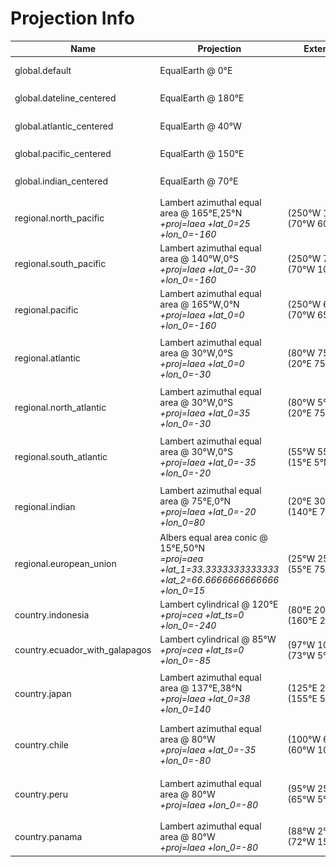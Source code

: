 # Projection Info
Name | Projection | Extent | Thumbnail
------ | -------- | ------ | ---------
global.default | EqualEarth @ 0°E |  | ![thumbnail of global.default](images/global-default.png)
global.dateline_centered | EqualEarth @ 180°E |  | ![thumbnail of global.dateline_centered](images/global-dateline_centered.png)
global.atlantic_centered | EqualEarth @ 40°W |  | ![thumbnail of global.atlantic_centered](images/global-atlantic_centered.png)
global.pacific_centered | EqualEarth @ 150°E |  | ![thumbnail of global.pacific_centered](images/global-pacific_centered.png)
global.indian_centered | EqualEarth @ 70°E |  | ![thumbnail of global.indian_centered](images/global-indian_centered.png)
regional.north_pacific | Lambert azimuthal equal area @ 165°E,25°N<br/><em>+proj=laea +lat_0=25 +lon_0=-160</em> | (250°W&nbsp;10°S) (70°W&nbsp;60°N) | ![thumbnail of regional.north_pacific](images/regional-north_pacific.png)
regional.south_pacific | Lambert azimuthal equal area @ 140°W,0°S<br/><em>+proj=laea +lat_0=-30 +lon_0=-160</em> | (250°W&nbsp;70°S) (70°W&nbsp;10°N) | ![thumbnail of regional.south_pacific](images/regional-south_pacific.png)
regional.pacific | Lambert azimuthal equal area @ 165°W,0°N<br/><em>+proj=laea +lat_0=0 +lon_0=-160</em> | (250°W&nbsp;65°S) (70°W&nbsp;65°N) | ![thumbnail of regional.pacific](images/regional-pacific.png)
regional.atlantic | Lambert azimuthal equal area @ 30°W,0°S<br/><em>+proj=laea +lat_0=0 +lon_0=-30</em> | (80°W&nbsp;75°S) (20°E&nbsp;75°N) | ![thumbnail of regional.atlantic](images/regional-atlantic.png)
regional.north_atlantic | Lambert azimuthal equal area @ 30°W,0°S<br/><em>+proj=laea +lat_0=35 +lon_0=-30</em> | (80°W&nbsp;5°S) (20°E&nbsp;75°N) | ![thumbnail of regional.north_atlantic](images/regional-north_atlantic.png)
regional.south_atlantic | Lambert azimuthal equal area @ 30°W,0°S<br/><em>+proj=laea +lat_0=-35 +lon_0=-20</em> | (55°W&nbsp;55°S) (15°E&nbsp;5°N) | ![thumbnail of regional.south_atlantic](images/regional-south_atlantic.png)
regional.indian | Lambert azimuthal equal area @ 75°E,0°N<br/><em>+proj=laea +lat_0=-20 +lon_0=80</em> | (20°E&nbsp;30°S) (140°E&nbsp;70°N) | ![thumbnail of regional.indian](images/regional-indian.png)
regional.european_union | Albers equal area conic @ 15°E,50°N<br/><em>=proj=aea +lat_1=33.3333333333333 +lat_2=66.6666666666666 +lon_0=15</em> | (25°W&nbsp;25°N) (55°E&nbsp;75°N) | ![thumbnail of regional.european_union](images/regional-european_union.png)
country.indonesia | Lambert cylindrical @ 120°E<br/><em>+proj=cea +lat_ts=0 +lon_0=-240</em> | (80°E&nbsp;20°S) (160°E&nbsp;20°N) | ![thumbnail of country.indonesia](images/country-indonesia.png)
country.ecuador_with_galapagos | Lambert cylindrical @ 85°W<br/><em>+proj=cea +lat_ts=0 +lon_0=-85</em> | (97°W&nbsp;10°S) (73°W&nbsp;5°N) | ![thumbnail of country.ecuador_with_galapagos](images/country-ecuador_with_galapagos.png)
country.japan | Lambert azimuthal equal area @ 137°E,38°N<br/><em>+proj=laea +lat_0=38 +lon_0=140</em> | (125°E&nbsp;26°N) (155°E&nbsp;50°N) | ![thumbnail of country.japan](images/country-japan.png)
country.chile | Lambert azimuthal equal area @ 80°W<br/><em>+proj=laea +lat_0=-35 +lon_0=-80</em> | (100°W&nbsp;60°S) (60°W&nbsp;10°S) | ![thumbnail of country.chile](images/country-chile.png)
country.peru | Lambert azimuthal equal area @ 80°W<br/><em>+proj=laea +lon_0=-80</em> | (95°W&nbsp;25°S) (65°W&nbsp;5°N) | ![thumbnail of country.peru](images/country-peru.png)
country.panama | Lambert azimuthal equal area @ 80°W<br/><em>+proj=laea +lon_0=-80</em> | (88°W&nbsp;2°S) (72°W&nbsp;15°N) | ![thumbnail of country.panama](images/country-panama.png)